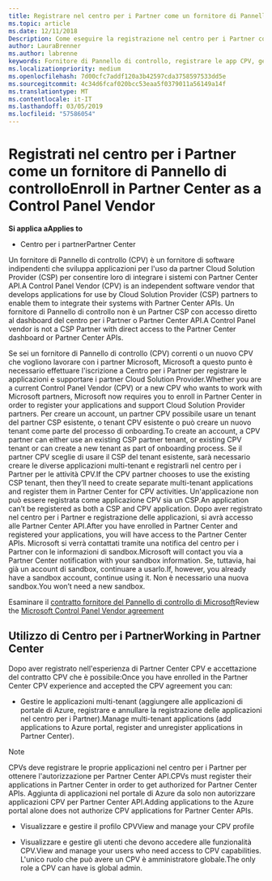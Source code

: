 ```yaml
---
title: Registrare nel centro per i Partner come un fornitore di Pannello di controllo | Centro per i partner
ms.topic: article
ms.date: 12/11/2018
Description: Come eseguire la registrazione nel centro per i Partner come un fornitore di Pannello di controllo
author: LauraBrenner
ms.author: labrenne
keywords: Fornitore di Pannello di controllo, registrare le app CPV, gestire le app CPV
ms.localizationpriority: medium
ms.openlocfilehash: 7d00cfc7addf120a3b42597cda3758597533dd5e
ms.sourcegitcommit: 4c34d6fcaf020bcc53eaa5f0379011a56149a14f
ms.translationtype: MT
ms.contentlocale: it-IT
ms.lasthandoff: 03/05/2019
ms.locfileid: "57586054"
---
```

# <a name="enroll-in-partner-center-as-a-control-panel-vendor"></a><span data-ttu-id="aa82e-104">Registrati nel centro per i Partner come un fornitore di Pannello di controllo</span><span class="sxs-lookup"><span data-stu-id="aa82e-104">Enroll in Partner Center as a Control Panel Vendor</span></span>

<span data-ttu-id="aa82e-105">**Si applica a**</span><span class="sxs-lookup"><span data-stu-id="aa82e-105">**Applies to**</span></span>

- <span data-ttu-id="aa82e-106">Centro per i partner</span><span class="sxs-lookup"><span data-stu-id="aa82e-106">Partner Center</span></span>

<span data-ttu-id="aa82e-107">Un fornitore di Pannello di controllo (CPV) è un fornitore di software indipendenti che sviluppa applicazioni per l'uso da partner Cloud Solution Provider (CSP) per consentire loro di integrare i sistemi con Partner Center API.</span><span class="sxs-lookup"><span data-stu-id="aa82e-107">A Control Panel Vendor (CPV) is an independent software vendor that develops applications for use by Cloud Solution Provider (CSP) partners to enable them to integrate their systems with Partner Center APIs.</span></span> <span data-ttu-id="aa82e-108">Un fornitore di Pannello di controllo non è un Partner CSP con accesso diretto al dashboard del centro per i Partner o Partner Center API.</span><span class="sxs-lookup"><span data-stu-id="aa82e-108">A Control Panel vendor is not a CSP Partner with direct access to the Partner Center dashboard or Partner Center APIs.</span></span>

<span data-ttu-id="aa82e-109">Se sei un fornitore di Pannello di controllo (CPV) correnti o un nuovo CPV che vogliono lavorare con i partner Microsoft, Microsoft a questo punto è necessario effettuare l'iscrizione a Centro per i Partner per registrare le applicazioni e supportare i partner Cloud Solution Provider.</span><span class="sxs-lookup"><span data-stu-id="aa82e-109">Whether you are a current Control Panel Vendor (CPV) or a new CPV who wants to work with Microsoft partners, Microsoft now requires you to enroll in Partner Center in order to register your applications and support Cloud Solution Provider partners.</span></span> <span data-ttu-id="aa82e-110">Per creare un account, un partner CPV possibile usare un tenant del partner CSP esistente, o tenant CPV esistente o può creare un nuovo tenant come parte del processo di onboarding.</span><span class="sxs-lookup"><span data-stu-id="aa82e-110">To create an account, a CPV partner can either use an existing CSP partner tenant, or existing CPV tenant or can create a new tenant as part of onboarding process.</span></span> <span data-ttu-id="aa82e-111">Se il partner CPV sceglie di usare il CSP del tenant esistente, sarà necessario creare le diverse applicazioni multi-tenant e registrarli nel centro per i Partner per le attività CPV.</span><span class="sxs-lookup"><span data-stu-id="aa82e-111">If the CPV partner chooses to use the existing CSP tenant, then they’ll need to create separate multi-tenant applications and register them in Partner Center for CPV activities.</span></span> <span data-ttu-id="aa82e-112">Un'applicazione non può essere registrata come applicazione CPV sia un CSP.</span><span class="sxs-lookup"><span data-stu-id="aa82e-112">An application can’t be registered as both a CSP and CPV application.</span></span> <span data-ttu-id="aa82e-113">Dopo aver registrato nel centro per i Partner e registrazione delle applicazioni, si avrà accesso alle Partner Center API.</span><span class="sxs-lookup"><span data-stu-id="aa82e-113">After you have enrolled in Partner Center and registered your applications, you will have access to the Partner Center APIs.</span></span>  <span data-ttu-id="aa82e-114">Microsoft si verrà contattati tramite una notifica del centro per i Partner con le informazioni di sandbox.</span><span class="sxs-lookup"><span data-stu-id="aa82e-114">Microsoft will contact you via a Partner Center notification with your sandbox information.</span></span> <span data-ttu-id="aa82e-115">Se, tuttavia, hai già un account di sandbox, continuare a usarlo.</span><span class="sxs-lookup"><span data-stu-id="aa82e-115">If, however, you already have a sandbox account, continue using it.</span></span> <span data-ttu-id="aa82e-116">Non è necessario una nuova sandbox.</span><span class="sxs-lookup"><span data-stu-id="aa82e-116">You won’t need a new sandbox.</span></span>   

<span data-ttu-id="aa82e-117">Esaminare il [contratto fornitore del Pannello di controllo di Microsoft](https://go.microsoft.com/fwlink/?linkid=2055198)</span><span class="sxs-lookup"><span data-stu-id="aa82e-117">Review the [Microsoft Control Panel Vendor agreement](https://go.microsoft.com/fwlink/?linkid=2055198)</span></span>


## <a name="working-in-partner-center"></a><span data-ttu-id="aa82e-118">Utilizzo di Centro per i Partner</span><span class="sxs-lookup"><span data-stu-id="aa82e-118">Working in Partner Center</span></span>
<span data-ttu-id="aa82e-119">Dopo aver registrato nell'esperienza di Partner Center CPV e accettazione del contratto CPV che è possibile:</span><span class="sxs-lookup"><span data-stu-id="aa82e-119">Once you have enrolled in the Partner Center CPV experience and accepted the CPV agreement you can:</span></span>

- <span data-ttu-id="aa82e-120">Gestire le applicazioni multi-tenant (aggiungere alle applicazioni di portale di Azure, registrare e annullare la registrazione delle applicazioni nel centro per i Partner).</span><span class="sxs-lookup"><span data-stu-id="aa82e-120">Manage multi-tenant applications (add applications to Azure portal, register and unregister applications in Partner Center).</span></span>

>[!Note] 
><span data-ttu-id="aa82e-121">CPVs deve registrare le proprie applicazioni nel centro per i Partner per ottenere l'autorizzazione per Partner Center API.</span><span class="sxs-lookup"><span data-stu-id="aa82e-121">CPVs must register their applications in Partner Center in order to get authorized for Partner Center APIs.</span></span> <span data-ttu-id="aa82e-122">Aggiunta di applicazioni nel portale di Azure da solo non autorizzare applicazioni CPV per Partner Center API.</span><span class="sxs-lookup"><span data-stu-id="aa82e-122">Adding applications to the Azure portal alone does not authorize CPV applications for Partner Center APIs.</span></span> 

- <span data-ttu-id="aa82e-123">Visualizzare e gestire il profilo CPV</span><span class="sxs-lookup"><span data-stu-id="aa82e-123">View and manage your CPV profile</span></span> 

- <span data-ttu-id="aa82e-124">Visualizzare e gestire gli utenti che devono accedere alle funzionalità CPV.</span><span class="sxs-lookup"><span data-stu-id="aa82e-124">View and manage your users who need access to CPV capabilities.</span></span> <span data-ttu-id="aa82e-125">L'unico ruolo che può avere un CPV è amministratore globale.</span><span class="sxs-lookup"><span data-stu-id="aa82e-125">The only role a CPV can have is global admin.</span></span>


